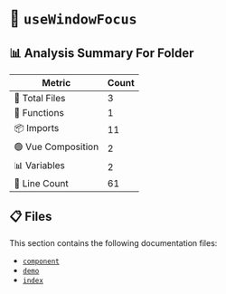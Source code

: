 # 📁 `useWindowFocus`

## 📊 Analysis Summary For Folder

| Metric | Count |
|--------|-------|
| 📁 Total Files | 3 |
| 🔧 Functions | 1 |
| 📦 Imports | 11 |
| 🟢 Vue Composition | 2 |
| 📊 Variables | 2 |
| 🔢 Line Count | 61 |


## 📋 Files

This section contains the following documentation files:

- [`component`](./component.md)
- [`demo`](./demo.md)
- [`index`](./index.md)